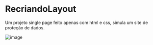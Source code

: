 # RecriandoLayout

Um projeto single page feito apenas com html e css, simula um site de proteção de dados.

![image](https://github.com/gabherel/RecriandoLayout/assets/56739290/48d31681-1b4e-4df5-b00e-6be65dd78b2b)
